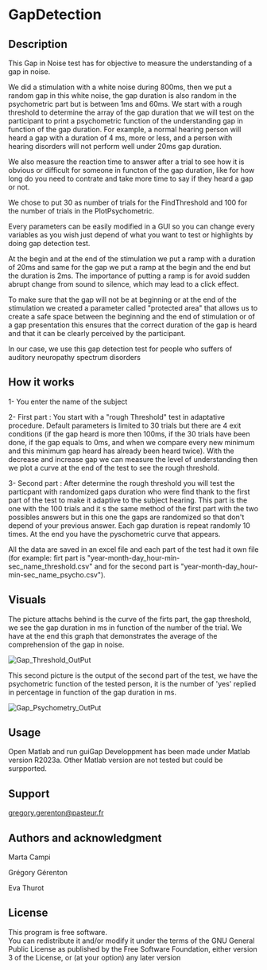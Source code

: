 # GapDetection

## Description

This Gap in Noise test has for objective to measure the understanding of a gap in noise.

We did a stimulation with a white noise during 800ms, then we put a random gap in this white noise, the gap duration is also random in the psychometric part but is between 1ms and 60ms.
We start with a rough threshold to determine the array of the gap duration that we will test on the participant to print a psychometric function of the understanding gap in function of the gap duration.
For example, a normal hearing person will heard a gap with a duration of 4 ms, more or less, and a person with hearing disorders will not perform well under 20ms gap duration.

We also measure the reaction time to answer after a trial to see how it is obvious or difficult for someone in functon of the gap duration, like for how long do you need to contrate and take more time to say if they heard a gap or not.

We chose to put 30 as number of trials for the FindThreshold and 100 for the number of trials in the PlotPsychometric.

Every parameters can be easily modified in a GUI so you can change every variables as you wish just depend of what you want to test or highlights by doing gap detection test.

At the begin and at the end of the stimulation we put a ramp with a duration of 20ms and same for the gap we put a ramp at the begin and the end but the duration is 2ms. The importance of putting a ramp is for avoid sudden abrupt change from sound to silence, which may lead to a click effect.

To make sure that the gap will not be at beginning or at the end of the stimulation we created a parameter called "protected area" that allows us to create a safe space between the beginning and the end of stimulation or of a gap presentation this ensures that the correct duration of the gap is heard and that it can be clearly perceived by the participant.

In our case, we use this gap detection test for people who suffers of auditory neuropathy spectrum disorders

## How it works

1- You enter the name of the subject

2- First part : You start with a "rough Threshold" test in adaptative procedure. Default parameters is limited to 30 trials but there are 4 exit conditions (if the gap heard is more then 100ms, if the 30 trials have been done, if the gap equals to 0ms, and when we compare every new minimum and this minimum gap heard has already been heard twice). With the decrease and increase gap we can measure the level of understanding then we plot a curve at the end of the test to see the rough threshold.

3- Second part : After determine the rough threshold you will test the particpant with randomized gaps duration who were find thank to the first part of the test to make it adaptive to the subject hearing. This part is the one with the 100 trials and it s the same method of the first part with the two possibles answers but in this one the gaps are randomized so that don't depend of your previous answer. Each gap duration is repeat randomly 10 times.
At the end you have the pyschometric curve that appears. 

All the data are saved in an excel file and each part of the test had it own file (for example: firt part is "year-month-day_hour-min-sec_name_threshold.csv" and for the second part is "year-month-day_hour-min-sec_name_psycho.csv").


## Visuals

The picture attachs behind is the curve of the firts part, the gap threshold, we see the gap duration in ms in function of the number of the trial. We have at the end this graph that demonstrates the average of the comprehension of the gap in noise.

![Gap_Threshold_OutPut](/uploads/56ef655779b5808158c0925aab0d1cfb/Gap_Threshold_OutPut.png)

This second picture is the output of the second part of the test, we have the psychometric function of the tested person, it is the number of 'yes' replied in percentage in function of the gap duration in ms.

![Gap_Psychometry_OutPut](/uploads/2a18f2e6abfb96820b61791cb6931d73/Gap_Psychometry_OutPut.png)


## Usage

Open Matlab and run guiGap
Developpment has been made under Matlab version R2023a. Other Matlab version are not tested but could be surpported.

## Support

gregory.gerenton@pasteur.fr

## Authors and acknowledgment
Marta Campi

Grégory Gérenton

Eva Thurot

## License
This program is free software.  
You can redistribute it and/or modify it under the terms of the GNU General Public License as published by the Free Software Foundation, either version 3 of the License, or (at your option) any later version